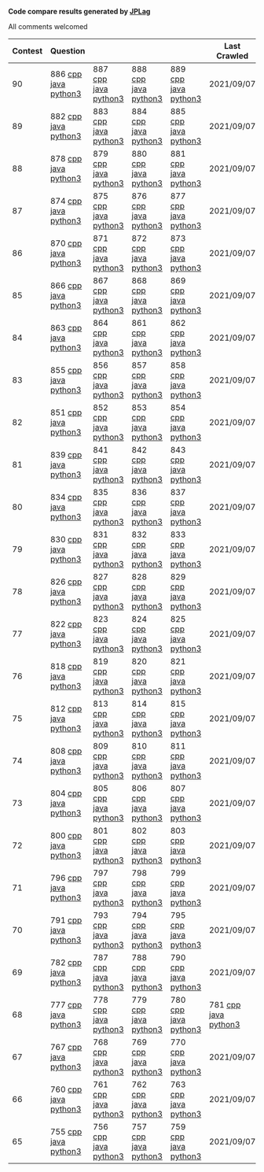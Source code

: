 **Code compare results generated by [JPLag](https://github.com/jplag/jplag)**

All comments welcomed

|Contest|Question||||Last Crawled|
|-|-|-|-|-|-|
|90|886 [cpp](https://feiteng-gcp.github.io/leetcode_contest/JPLAGResult/90/cppResult/886/index.html) [java](https://feiteng-gcp.github.io/leetcode_contest/JPLAGResult/90/javaResult/886/index.html) [python3](https://feiteng-gcp.github.io/leetcode_contest/JPLAGResult/90/python3Result/886/index.html)|887 [cpp](https://feiteng-gcp.github.io/leetcode_contest/JPLAGResult/90/cppResult/887/index.html) [java](https://feiteng-gcp.github.io/leetcode_contest/JPLAGResult/90/javaResult/887/index.html) [python3](https://feiteng-gcp.github.io/leetcode_contest/JPLAGResult/90/python3Result/887/index.html)|888 [cpp](https://feiteng-gcp.github.io/leetcode_contest/JPLAGResult/90/cppResult/888/index.html) [java](https://feiteng-gcp.github.io/leetcode_contest/JPLAGResult/90/javaResult/888/index.html) [python3](https://feiteng-gcp.github.io/leetcode_contest/JPLAGResult/90/python3Result/888/index.html)|889 [cpp](https://feiteng-gcp.github.io/leetcode_contest/JPLAGResult/90/cppResult/889/index.html) [java](https://feiteng-gcp.github.io/leetcode_contest/JPLAGResult/90/javaResult/889/index.html) [python3](https://feiteng-gcp.github.io/leetcode_contest/JPLAGResult/90/python3Result/889/index.html)|2021/09/07|
|89|882 [cpp](https://feiteng-gcp.github.io/leetcode_contest/JPLAGResult/89/cppResult/882/index.html) [java](https://feiteng-gcp.github.io/leetcode_contest/JPLAGResult/89/javaResult/882/index.html) [python3](https://feiteng-gcp.github.io/leetcode_contest/JPLAGResult/89/python3Result/882/index.html)|883 [cpp](https://feiteng-gcp.github.io/leetcode_contest/JPLAGResult/89/cppResult/883/index.html) [java](https://feiteng-gcp.github.io/leetcode_contest/JPLAGResult/89/javaResult/883/index.html) [python3](https://feiteng-gcp.github.io/leetcode_contest/JPLAGResult/89/python3Result/883/index.html)|884 [cpp](https://feiteng-gcp.github.io/leetcode_contest/JPLAGResult/89/cppResult/884/index.html) [java](https://feiteng-gcp.github.io/leetcode_contest/JPLAGResult/89/javaResult/884/index.html) [python3](https://feiteng-gcp.github.io/leetcode_contest/JPLAGResult/89/python3Result/884/index.html)|885 [cpp](https://feiteng-gcp.github.io/leetcode_contest/JPLAGResult/89/cppResult/885/index.html) [java](https://feiteng-gcp.github.io/leetcode_contest/JPLAGResult/89/javaResult/885/index.html) [python3](https://feiteng-gcp.github.io/leetcode_contest/JPLAGResult/89/python3Result/885/index.html)|2021/09/07|
|88|878 [cpp](https://feiteng-gcp.github.io/leetcode_contest/JPLAGResult/88/cppResult/878/index.html) [java](https://feiteng-gcp.github.io/leetcode_contest/JPLAGResult/88/javaResult/878/index.html) [python3](https://feiteng-gcp.github.io/leetcode_contest/JPLAGResult/88/python3Result/878/index.html)|879 [cpp](https://feiteng-gcp.github.io/leetcode_contest/JPLAGResult/88/cppResult/879/index.html) [java](https://feiteng-gcp.github.io/leetcode_contest/JPLAGResult/88/javaResult/879/index.html) [python3](https://feiteng-gcp.github.io/leetcode_contest/JPLAGResult/88/python3Result/879/index.html)|880 [cpp](https://feiteng-gcp.github.io/leetcode_contest/JPLAGResult/88/cppResult/880/index.html) [java](https://feiteng-gcp.github.io/leetcode_contest/JPLAGResult/88/javaResult/880/index.html) [python3](https://feiteng-gcp.github.io/leetcode_contest/JPLAGResult/88/python3Result/880/index.html)|881 [cpp](https://feiteng-gcp.github.io/leetcode_contest/JPLAGResult/88/cppResult/881/index.html) [java](https://feiteng-gcp.github.io/leetcode_contest/JPLAGResult/88/javaResult/881/index.html) [python3](https://feiteng-gcp.github.io/leetcode_contest/JPLAGResult/88/python3Result/881/index.html)|2021/09/07|
|87|874 [cpp](https://feiteng-gcp.github.io/leetcode_contest/JPLAGResult/87/cppResult/874/index.html) [java](https://feiteng-gcp.github.io/leetcode_contest/JPLAGResult/87/javaResult/874/index.html) [python3](https://feiteng-gcp.github.io/leetcode_contest/JPLAGResult/87/python3Result/874/index.html)|875 [cpp](https://feiteng-gcp.github.io/leetcode_contest/JPLAGResult/87/cppResult/875/index.html) [java](https://feiteng-gcp.github.io/leetcode_contest/JPLAGResult/87/javaResult/875/index.html) [python3](https://feiteng-gcp.github.io/leetcode_contest/JPLAGResult/87/python3Result/875/index.html)|876 [cpp](https://feiteng-gcp.github.io/leetcode_contest/JPLAGResult/87/cppResult/876/index.html) [java](https://feiteng-gcp.github.io/leetcode_contest/JPLAGResult/87/javaResult/876/index.html) [python3](https://feiteng-gcp.github.io/leetcode_contest/JPLAGResult/87/python3Result/876/index.html)|877 [cpp](https://feiteng-gcp.github.io/leetcode_contest/JPLAGResult/87/cppResult/877/index.html) [java](https://feiteng-gcp.github.io/leetcode_contest/JPLAGResult/87/javaResult/877/index.html) [python3](https://feiteng-gcp.github.io/leetcode_contest/JPLAGResult/87/python3Result/877/index.html)|2021/09/07|
|86|870 [cpp](https://feiteng-gcp.github.io/leetcode_contest/JPLAGResult/86/cppResult/870/index.html) [java](https://feiteng-gcp.github.io/leetcode_contest/JPLAGResult/86/javaResult/870/index.html) [python3](https://feiteng-gcp.github.io/leetcode_contest/JPLAGResult/86/python3Result/870/index.html)|871 [cpp](https://feiteng-gcp.github.io/leetcode_contest/JPLAGResult/86/cppResult/871/index.html) [java](https://feiteng-gcp.github.io/leetcode_contest/JPLAGResult/86/javaResult/871/index.html) [python3](https://feiteng-gcp.github.io/leetcode_contest/JPLAGResult/86/python3Result/871/index.html)|872 [cpp](https://feiteng-gcp.github.io/leetcode_contest/JPLAGResult/86/cppResult/872/index.html) [java](https://feiteng-gcp.github.io/leetcode_contest/JPLAGResult/86/javaResult/872/index.html) [python3](https://feiteng-gcp.github.io/leetcode_contest/JPLAGResult/86/python3Result/872/index.html)|873 [cpp](https://feiteng-gcp.github.io/leetcode_contest/JPLAGResult/86/cppResult/873/index.html) [java](https://feiteng-gcp.github.io/leetcode_contest/JPLAGResult/86/javaResult/873/index.html) [python3](https://feiteng-gcp.github.io/leetcode_contest/JPLAGResult/86/python3Result/873/index.html)|2021/09/07|
|85|866 [cpp](https://feiteng-gcp.github.io/leetcode_contest/JPLAGResult/85/cppResult/866/index.html) [java](https://feiteng-gcp.github.io/leetcode_contest/JPLAGResult/85/javaResult/866/index.html) [python3](https://feiteng-gcp.github.io/leetcode_contest/JPLAGResult/85/python3Result/866/index.html)|867 [cpp](https://feiteng-gcp.github.io/leetcode_contest/JPLAGResult/85/cppResult/867/index.html) [java](https://feiteng-gcp.github.io/leetcode_contest/JPLAGResult/85/javaResult/867/index.html) [python3](https://feiteng-gcp.github.io/leetcode_contest/JPLAGResult/85/python3Result/867/index.html)|868 [cpp](https://feiteng-gcp.github.io/leetcode_contest/JPLAGResult/85/cppResult/868/index.html) [java](https://feiteng-gcp.github.io/leetcode_contest/JPLAGResult/85/javaResult/868/index.html) [python3](https://feiteng-gcp.github.io/leetcode_contest/JPLAGResult/85/python3Result/868/index.html)|869 [cpp](https://feiteng-gcp.github.io/leetcode_contest/JPLAGResult/85/cppResult/869/index.html) [java](https://feiteng-gcp.github.io/leetcode_contest/JPLAGResult/85/javaResult/869/index.html) [python3](https://feiteng-gcp.github.io/leetcode_contest/JPLAGResult/85/python3Result/869/index.html)|2021/09/07|
|84|863 [cpp](https://feiteng-gcp.github.io/leetcode_contest/JPLAGResult/84/cppResult/863/index.html) [java](https://feiteng-gcp.github.io/leetcode_contest/JPLAGResult/84/javaResult/863/index.html) [python3](https://feiteng-gcp.github.io/leetcode_contest/JPLAGResult/84/python3Result/863/index.html)|864 [cpp](https://feiteng-gcp.github.io/leetcode_contest/JPLAGResult/84/cppResult/864/index.html) [java](https://feiteng-gcp.github.io/leetcode_contest/JPLAGResult/84/javaResult/864/index.html) [python3](https://feiteng-gcp.github.io/leetcode_contest/JPLAGResult/84/python3Result/864/index.html)|861 [cpp](https://feiteng-gcp.github.io/leetcode_contest/JPLAGResult/84/cppResult/861/index.html) [java](https://feiteng-gcp.github.io/leetcode_contest/JPLAGResult/84/javaResult/861/index.html) [python3](https://feiteng-gcp.github.io/leetcode_contest/JPLAGResult/84/python3Result/861/index.html)|862 [cpp](https://feiteng-gcp.github.io/leetcode_contest/JPLAGResult/84/cppResult/862/index.html) [java](https://feiteng-gcp.github.io/leetcode_contest/JPLAGResult/84/javaResult/862/index.html) [python3](https://feiteng-gcp.github.io/leetcode_contest/JPLAGResult/84/python3Result/862/index.html)|2021/09/07|
|83|855 [cpp](https://feiteng-gcp.github.io/leetcode_contest/JPLAGResult/83/cppResult/855/index.html) [java](https://feiteng-gcp.github.io/leetcode_contest/JPLAGResult/83/javaResult/855/index.html) [python3](https://feiteng-gcp.github.io/leetcode_contest/JPLAGResult/83/python3Result/855/index.html)|856 [cpp](https://feiteng-gcp.github.io/leetcode_contest/JPLAGResult/83/cppResult/856/index.html) [java](https://feiteng-gcp.github.io/leetcode_contest/JPLAGResult/83/javaResult/856/index.html) [python3](https://feiteng-gcp.github.io/leetcode_contest/JPLAGResult/83/python3Result/856/index.html)|857 [cpp](https://feiteng-gcp.github.io/leetcode_contest/JPLAGResult/83/cppResult/857/index.html) [java](https://feiteng-gcp.github.io/leetcode_contest/JPLAGResult/83/javaResult/857/index.html) [python3](https://feiteng-gcp.github.io/leetcode_contest/JPLAGResult/83/python3Result/857/index.html)|858 [cpp](https://feiteng-gcp.github.io/leetcode_contest/JPLAGResult/83/cppResult/858/index.html) [java](https://feiteng-gcp.github.io/leetcode_contest/JPLAGResult/83/javaResult/858/index.html) [python3](https://feiteng-gcp.github.io/leetcode_contest/JPLAGResult/83/python3Result/858/index.html)|2021/09/07|
|82|851 [cpp](https://feiteng-gcp.github.io/leetcode_contest/JPLAGResult/82/cppResult/851/index.html) [java](https://feiteng-gcp.github.io/leetcode_contest/JPLAGResult/82/javaResult/851/index.html) [python3](https://feiteng-gcp.github.io/leetcode_contest/JPLAGResult/82/python3Result/851/index.html)|852 [cpp](https://feiteng-gcp.github.io/leetcode_contest/JPLAGResult/82/cppResult/852/index.html) [java](https://feiteng-gcp.github.io/leetcode_contest/JPLAGResult/82/javaResult/852/index.html) [python3](https://feiteng-gcp.github.io/leetcode_contest/JPLAGResult/82/python3Result/852/index.html)|853 [cpp](https://feiteng-gcp.github.io/leetcode_contest/JPLAGResult/82/cppResult/853/index.html) [java](https://feiteng-gcp.github.io/leetcode_contest/JPLAGResult/82/javaResult/853/index.html) [python3](https://feiteng-gcp.github.io/leetcode_contest/JPLAGResult/82/python3Result/853/index.html)|854 [cpp](https://feiteng-gcp.github.io/leetcode_contest/JPLAGResult/82/cppResult/854/index.html) [java](https://feiteng-gcp.github.io/leetcode_contest/JPLAGResult/82/javaResult/854/index.html) [python3](https://feiteng-gcp.github.io/leetcode_contest/JPLAGResult/82/python3Result/854/index.html)|2021/09/07|
|81|839 [cpp](https://feiteng-gcp.github.io/leetcode_contest/JPLAGResult/81/cppResult/839/index.html) [java](https://feiteng-gcp.github.io/leetcode_contest/JPLAGResult/81/javaResult/839/index.html) [python3](https://feiteng-gcp.github.io/leetcode_contest/JPLAGResult/81/python3Result/839/index.html)|841 [cpp](https://feiteng-gcp.github.io/leetcode_contest/JPLAGResult/81/cppResult/841/index.html) [java](https://feiteng-gcp.github.io/leetcode_contest/JPLAGResult/81/javaResult/841/index.html) [python3](https://feiteng-gcp.github.io/leetcode_contest/JPLAGResult/81/python3Result/841/index.html)|842 [cpp](https://feiteng-gcp.github.io/leetcode_contest/JPLAGResult/81/cppResult/842/index.html) [java](https://feiteng-gcp.github.io/leetcode_contest/JPLAGResult/81/javaResult/842/index.html) [python3](https://feiteng-gcp.github.io/leetcode_contest/JPLAGResult/81/python3Result/842/index.html)|843 [cpp](https://feiteng-gcp.github.io/leetcode_contest/JPLAGResult/81/cppResult/843/index.html) [java](https://feiteng-gcp.github.io/leetcode_contest/JPLAGResult/81/javaResult/843/index.html) [python3](https://feiteng-gcp.github.io/leetcode_contest/JPLAGResult/81/python3Result/843/index.html)|2021/09/07|
|80|834 [cpp](https://feiteng-gcp.github.io/leetcode_contest/JPLAGResult/80/cppResult/834/index.html) [java](https://feiteng-gcp.github.io/leetcode_contest/JPLAGResult/80/javaResult/834/index.html) [python3](https://feiteng-gcp.github.io/leetcode_contest/JPLAGResult/80/python3Result/834/index.html)|835 [cpp](https://feiteng-gcp.github.io/leetcode_contest/JPLAGResult/80/cppResult/835/index.html) [java](https://feiteng-gcp.github.io/leetcode_contest/JPLAGResult/80/javaResult/835/index.html) [python3](https://feiteng-gcp.github.io/leetcode_contest/JPLAGResult/80/python3Result/835/index.html)|836 [cpp](https://feiteng-gcp.github.io/leetcode_contest/JPLAGResult/80/cppResult/836/index.html) [java](https://feiteng-gcp.github.io/leetcode_contest/JPLAGResult/80/javaResult/836/index.html) [python3](https://feiteng-gcp.github.io/leetcode_contest/JPLAGResult/80/python3Result/836/index.html)|837 [cpp](https://feiteng-gcp.github.io/leetcode_contest/JPLAGResult/80/cppResult/837/index.html) [java](https://feiteng-gcp.github.io/leetcode_contest/JPLAGResult/80/javaResult/837/index.html) [python3](https://feiteng-gcp.github.io/leetcode_contest/JPLAGResult/80/python3Result/837/index.html)|2021/09/07|
|79|830 [cpp](https://feiteng-gcp.github.io/leetcode_contest/JPLAGResult/79/cppResult/830/index.html) [java](https://feiteng-gcp.github.io/leetcode_contest/JPLAGResult/79/javaResult/830/index.html) [python3](https://feiteng-gcp.github.io/leetcode_contest/JPLAGResult/79/python3Result/830/index.html)|831 [cpp](https://feiteng-gcp.github.io/leetcode_contest/JPLAGResult/79/cppResult/831/index.html) [java](https://feiteng-gcp.github.io/leetcode_contest/JPLAGResult/79/javaResult/831/index.html) [python3](https://feiteng-gcp.github.io/leetcode_contest/JPLAGResult/79/python3Result/831/index.html)|832 [cpp](https://feiteng-gcp.github.io/leetcode_contest/JPLAGResult/79/cppResult/832/index.html) [java](https://feiteng-gcp.github.io/leetcode_contest/JPLAGResult/79/javaResult/832/index.html) [python3](https://feiteng-gcp.github.io/leetcode_contest/JPLAGResult/79/python3Result/832/index.html)|833 [cpp](https://feiteng-gcp.github.io/leetcode_contest/JPLAGResult/79/cppResult/833/index.html) [java](https://feiteng-gcp.github.io/leetcode_contest/JPLAGResult/79/javaResult/833/index.html) [python3](https://feiteng-gcp.github.io/leetcode_contest/JPLAGResult/79/python3Result/833/index.html)|2021/09/07|
|78|826 [cpp](https://feiteng-gcp.github.io/leetcode_contest/JPLAGResult/78/cppResult/826/index.html) [java](https://feiteng-gcp.github.io/leetcode_contest/JPLAGResult/78/javaResult/826/index.html) [python3](https://feiteng-gcp.github.io/leetcode_contest/JPLAGResult/78/python3Result/826/index.html)|827 [cpp](https://feiteng-gcp.github.io/leetcode_contest/JPLAGResult/78/cppResult/827/index.html) [java](https://feiteng-gcp.github.io/leetcode_contest/JPLAGResult/78/javaResult/827/index.html) [python3](https://feiteng-gcp.github.io/leetcode_contest/JPLAGResult/78/python3Result/827/index.html)|828 [cpp](https://feiteng-gcp.github.io/leetcode_contest/JPLAGResult/78/cppResult/828/index.html) [java](https://feiteng-gcp.github.io/leetcode_contest/JPLAGResult/78/javaResult/828/index.html) [python3](https://feiteng-gcp.github.io/leetcode_contest/JPLAGResult/78/python3Result/828/index.html)|829 [cpp](https://feiteng-gcp.github.io/leetcode_contest/JPLAGResult/78/cppResult/829/index.html) [java](https://feiteng-gcp.github.io/leetcode_contest/JPLAGResult/78/javaResult/829/index.html) [python3](https://feiteng-gcp.github.io/leetcode_contest/JPLAGResult/78/python3Result/829/index.html)|2021/09/07|
|77|822 [cpp](https://feiteng-gcp.github.io/leetcode_contest/JPLAGResult/77/cppResult/822/index.html) [java](https://feiteng-gcp.github.io/leetcode_contest/JPLAGResult/77/javaResult/822/index.html) [python3](https://feiteng-gcp.github.io/leetcode_contest/JPLAGResult/77/python3Result/822/index.html)|823 [cpp](https://feiteng-gcp.github.io/leetcode_contest/JPLAGResult/77/cppResult/823/index.html) [java](https://feiteng-gcp.github.io/leetcode_contest/JPLAGResult/77/javaResult/823/index.html) [python3](https://feiteng-gcp.github.io/leetcode_contest/JPLAGResult/77/python3Result/823/index.html)|824 [cpp](https://feiteng-gcp.github.io/leetcode_contest/JPLAGResult/77/cppResult/824/index.html) [java](https://feiteng-gcp.github.io/leetcode_contest/JPLAGResult/77/javaResult/824/index.html) [python3](https://feiteng-gcp.github.io/leetcode_contest/JPLAGResult/77/python3Result/824/index.html)|825 [cpp](https://feiteng-gcp.github.io/leetcode_contest/JPLAGResult/77/cppResult/825/index.html) [java](https://feiteng-gcp.github.io/leetcode_contest/JPLAGResult/77/javaResult/825/index.html) [python3](https://feiteng-gcp.github.io/leetcode_contest/JPLAGResult/77/python3Result/825/index.html)|2021/09/07|
|76|818 [cpp](https://feiteng-gcp.github.io/leetcode_contest/JPLAGResult/76/cppResult/818/index.html) [java](https://feiteng-gcp.github.io/leetcode_contest/JPLAGResult/76/javaResult/818/index.html) [python3](https://feiteng-gcp.github.io/leetcode_contest/JPLAGResult/76/python3Result/818/index.html)|819 [cpp](https://feiteng-gcp.github.io/leetcode_contest/JPLAGResult/76/cppResult/819/index.html) [java](https://feiteng-gcp.github.io/leetcode_contest/JPLAGResult/76/javaResult/819/index.html) [python3](https://feiteng-gcp.github.io/leetcode_contest/JPLAGResult/76/python3Result/819/index.html)|820 [cpp](https://feiteng-gcp.github.io/leetcode_contest/JPLAGResult/76/cppResult/820/index.html) [java](https://feiteng-gcp.github.io/leetcode_contest/JPLAGResult/76/javaResult/820/index.html) [python3](https://feiteng-gcp.github.io/leetcode_contest/JPLAGResult/76/python3Result/820/index.html)|821 [cpp](https://feiteng-gcp.github.io/leetcode_contest/JPLAGResult/76/cppResult/821/index.html) [java](https://feiteng-gcp.github.io/leetcode_contest/JPLAGResult/76/javaResult/821/index.html) [python3](https://feiteng-gcp.github.io/leetcode_contest/JPLAGResult/76/python3Result/821/index.html)|2021/09/07|
|75|812 [cpp](https://feiteng-gcp.github.io/leetcode_contest/JPLAGResult/75/cppResult/812/index.html) [java](https://feiteng-gcp.github.io/leetcode_contest/JPLAGResult/75/javaResult/812/index.html) [python3](https://feiteng-gcp.github.io/leetcode_contest/JPLAGResult/75/python3Result/812/index.html)|813 [cpp](https://feiteng-gcp.github.io/leetcode_contest/JPLAGResult/75/cppResult/813/index.html) [java](https://feiteng-gcp.github.io/leetcode_contest/JPLAGResult/75/javaResult/813/index.html) [python3](https://feiteng-gcp.github.io/leetcode_contest/JPLAGResult/75/python3Result/813/index.html)|814 [cpp](https://feiteng-gcp.github.io/leetcode_contest/JPLAGResult/75/cppResult/814/index.html) [java](https://feiteng-gcp.github.io/leetcode_contest/JPLAGResult/75/javaResult/814/index.html) [python3](https://feiteng-gcp.github.io/leetcode_contest/JPLAGResult/75/python3Result/814/index.html)|815 [cpp](https://feiteng-gcp.github.io/leetcode_contest/JPLAGResult/75/cppResult/815/index.html) [java](https://feiteng-gcp.github.io/leetcode_contest/JPLAGResult/75/javaResult/815/index.html) [python3](https://feiteng-gcp.github.io/leetcode_contest/JPLAGResult/75/python3Result/815/index.html)|2021/09/07|
|74|808 [cpp](https://feiteng-gcp.github.io/leetcode_contest/JPLAGResult/74/cppResult/808/index.html) [java](https://feiteng-gcp.github.io/leetcode_contest/JPLAGResult/74/javaResult/808/index.html) [python3](https://feiteng-gcp.github.io/leetcode_contest/JPLAGResult/74/python3Result/808/index.html)|809 [cpp](https://feiteng-gcp.github.io/leetcode_contest/JPLAGResult/74/cppResult/809/index.html) [java](https://feiteng-gcp.github.io/leetcode_contest/JPLAGResult/74/javaResult/809/index.html) [python3](https://feiteng-gcp.github.io/leetcode_contest/JPLAGResult/74/python3Result/809/index.html)|810 [cpp](https://feiteng-gcp.github.io/leetcode_contest/JPLAGResult/74/cppResult/810/index.html) [java](https://feiteng-gcp.github.io/leetcode_contest/JPLAGResult/74/javaResult/810/index.html) [python3](https://feiteng-gcp.github.io/leetcode_contest/JPLAGResult/74/python3Result/810/index.html)|811 [cpp](https://feiteng-gcp.github.io/leetcode_contest/JPLAGResult/74/cppResult/811/index.html) [java](https://feiteng-gcp.github.io/leetcode_contest/JPLAGResult/74/javaResult/811/index.html) [python3](https://feiteng-gcp.github.io/leetcode_contest/JPLAGResult/74/python3Result/811/index.html)|2021/09/07|
|73|804 [cpp](https://feiteng-gcp.github.io/leetcode_contest/JPLAGResult/73/cppResult/804/index.html) [java](https://feiteng-gcp.github.io/leetcode_contest/JPLAGResult/73/javaResult/804/index.html) [python3](https://feiteng-gcp.github.io/leetcode_contest/JPLAGResult/73/python3Result/804/index.html)|805 [cpp](https://feiteng-gcp.github.io/leetcode_contest/JPLAGResult/73/cppResult/805/index.html) [java](https://feiteng-gcp.github.io/leetcode_contest/JPLAGResult/73/javaResult/805/index.html) [python3](https://feiteng-gcp.github.io/leetcode_contest/JPLAGResult/73/python3Result/805/index.html)|806 [cpp](https://feiteng-gcp.github.io/leetcode_contest/JPLAGResult/73/cppResult/806/index.html) [java](https://feiteng-gcp.github.io/leetcode_contest/JPLAGResult/73/javaResult/806/index.html) [python3](https://feiteng-gcp.github.io/leetcode_contest/JPLAGResult/73/python3Result/806/index.html)|807 [cpp](https://feiteng-gcp.github.io/leetcode_contest/JPLAGResult/73/cppResult/807/index.html) [java](https://feiteng-gcp.github.io/leetcode_contest/JPLAGResult/73/javaResult/807/index.html) [python3](https://feiteng-gcp.github.io/leetcode_contest/JPLAGResult/73/python3Result/807/index.html)|2021/09/07|
|72|800 [cpp](https://feiteng-gcp.github.io/leetcode_contest/JPLAGResult/72/cppResult/800/index.html) [java](https://feiteng-gcp.github.io/leetcode_contest/JPLAGResult/72/javaResult/800/index.html) [python3](https://feiteng-gcp.github.io/leetcode_contest/JPLAGResult/72/python3Result/800/index.html)|801 [cpp](https://feiteng-gcp.github.io/leetcode_contest/JPLAGResult/72/cppResult/801/index.html) [java](https://feiteng-gcp.github.io/leetcode_contest/JPLAGResult/72/javaResult/801/index.html) [python3](https://feiteng-gcp.github.io/leetcode_contest/JPLAGResult/72/python3Result/801/index.html)|802 [cpp](https://feiteng-gcp.github.io/leetcode_contest/JPLAGResult/72/cppResult/802/index.html) [java](https://feiteng-gcp.github.io/leetcode_contest/JPLAGResult/72/javaResult/802/index.html) [python3](https://feiteng-gcp.github.io/leetcode_contest/JPLAGResult/72/python3Result/802/index.html)|803 [cpp](https://feiteng-gcp.github.io/leetcode_contest/JPLAGResult/72/cppResult/803/index.html) [java](https://feiteng-gcp.github.io/leetcode_contest/JPLAGResult/72/javaResult/803/index.html) [python3](https://feiteng-gcp.github.io/leetcode_contest/JPLAGResult/72/python3Result/803/index.html)|2021/09/07|
|71|796 [cpp](https://feiteng-gcp.github.io/leetcode_contest/JPLAGResult/71/cppResult/796/index.html) [java](https://feiteng-gcp.github.io/leetcode_contest/JPLAGResult/71/javaResult/796/index.html) [python3](https://feiteng-gcp.github.io/leetcode_contest/JPLAGResult/71/python3Result/796/index.html)|797 [cpp](https://feiteng-gcp.github.io/leetcode_contest/JPLAGResult/71/cppResult/797/index.html) [java](https://feiteng-gcp.github.io/leetcode_contest/JPLAGResult/71/javaResult/797/index.html) [python3](https://feiteng-gcp.github.io/leetcode_contest/JPLAGResult/71/python3Result/797/index.html)|798 [cpp](https://feiteng-gcp.github.io/leetcode_contest/JPLAGResult/71/cppResult/798/index.html) [java](https://feiteng-gcp.github.io/leetcode_contest/JPLAGResult/71/javaResult/798/index.html) [python3](https://feiteng-gcp.github.io/leetcode_contest/JPLAGResult/71/python3Result/798/index.html)|799 [cpp](https://feiteng-gcp.github.io/leetcode_contest/JPLAGResult/71/cppResult/799/index.html) [java](https://feiteng-gcp.github.io/leetcode_contest/JPLAGResult/71/javaResult/799/index.html) [python3](https://feiteng-gcp.github.io/leetcode_contest/JPLAGResult/71/python3Result/799/index.html)|2021/09/07|
|70|791 [cpp](https://feiteng-gcp.github.io/leetcode_contest/JPLAGResult/70/cppResult/791/index.html) [java](https://feiteng-gcp.github.io/leetcode_contest/JPLAGResult/70/javaResult/791/index.html) [python3](https://feiteng-gcp.github.io/leetcode_contest/JPLAGResult/70/python3Result/791/index.html)|793 [cpp](https://feiteng-gcp.github.io/leetcode_contest/JPLAGResult/70/cppResult/793/index.html) [java](https://feiteng-gcp.github.io/leetcode_contest/JPLAGResult/70/javaResult/793/index.html) [python3](https://feiteng-gcp.github.io/leetcode_contest/JPLAGResult/70/python3Result/793/index.html)|794 [cpp](https://feiteng-gcp.github.io/leetcode_contest/JPLAGResult/70/cppResult/794/index.html) [java](https://feiteng-gcp.github.io/leetcode_contest/JPLAGResult/70/javaResult/794/index.html) [python3](https://feiteng-gcp.github.io/leetcode_contest/JPLAGResult/70/python3Result/794/index.html)|795 [cpp](https://feiteng-gcp.github.io/leetcode_contest/JPLAGResult/70/cppResult/795/index.html) [java](https://feiteng-gcp.github.io/leetcode_contest/JPLAGResult/70/javaResult/795/index.html) [python3](https://feiteng-gcp.github.io/leetcode_contest/JPLAGResult/70/python3Result/795/index.html)|2021/09/07|
|69|782 [cpp](https://feiteng-gcp.github.io/leetcode_contest/JPLAGResult/69/cppResult/782/index.html) [java](https://feiteng-gcp.github.io/leetcode_contest/JPLAGResult/69/javaResult/782/index.html) [python3](https://feiteng-gcp.github.io/leetcode_contest/JPLAGResult/69/python3Result/782/index.html)|787 [cpp](https://feiteng-gcp.github.io/leetcode_contest/JPLAGResult/69/cppResult/787/index.html) [java](https://feiteng-gcp.github.io/leetcode_contest/JPLAGResult/69/javaResult/787/index.html) [python3](https://feiteng-gcp.github.io/leetcode_contest/JPLAGResult/69/python3Result/787/index.html)|788 [cpp](https://feiteng-gcp.github.io/leetcode_contest/JPLAGResult/69/cppResult/788/index.html) [java](https://feiteng-gcp.github.io/leetcode_contest/JPLAGResult/69/javaResult/788/index.html) [python3](https://feiteng-gcp.github.io/leetcode_contest/JPLAGResult/69/python3Result/788/index.html)|790 [cpp](https://feiteng-gcp.github.io/leetcode_contest/JPLAGResult/69/cppResult/790/index.html) [java](https://feiteng-gcp.github.io/leetcode_contest/JPLAGResult/69/javaResult/790/index.html) [python3](https://feiteng-gcp.github.io/leetcode_contest/JPLAGResult/69/python3Result/790/index.html)|2021/09/07|
|68|777 [cpp](https://feiteng-gcp.github.io/leetcode_contest/JPLAGResult/68/cppResult/777/index.html) [java](https://feiteng-gcp.github.io/leetcode_contest/JPLAGResult/68/javaResult/777/index.html) [python3](https://feiteng-gcp.github.io/leetcode_contest/JPLAGResult/68/python3Result/777/index.html)|778 [cpp](https://feiteng-gcp.github.io/leetcode_contest/JPLAGResult/68/cppResult/778/index.html) [java](https://feiteng-gcp.github.io/leetcode_contest/JPLAGResult/68/javaResult/778/index.html) [python3](https://feiteng-gcp.github.io/leetcode_contest/JPLAGResult/68/python3Result/778/index.html)|779 [cpp](https://feiteng-gcp.github.io/leetcode_contest/JPLAGResult/68/cppResult/779/index.html) [java](https://feiteng-gcp.github.io/leetcode_contest/JPLAGResult/68/javaResult/779/index.html) [python3](https://feiteng-gcp.github.io/leetcode_contest/JPLAGResult/68/python3Result/779/index.html)|780 [cpp](https://feiteng-gcp.github.io/leetcode_contest/JPLAGResult/68/cppResult/780/index.html) [java](https://feiteng-gcp.github.io/leetcode_contest/JPLAGResult/68/javaResult/780/index.html) [python3](https://feiteng-gcp.github.io/leetcode_contest/JPLAGResult/68/python3Result/780/index.html)|781 [cpp](https://feiteng-gcp.github.io/leetcode_contest/JPLAGResult/68/cppResult/781/index.html) [java](https://feiteng-gcp.github.io/leetcode_contest/JPLAGResult/68/javaResult/781/index.html) [python3](https://feiteng-gcp.github.io/leetcode_contest/JPLAGResult/68/python3Result/781/index.html)|2021/09/07|
|67|767 [cpp](https://feiteng-gcp.github.io/leetcode_contest/JPLAGResult/67/cppResult/767/index.html) [java](https://feiteng-gcp.github.io/leetcode_contest/JPLAGResult/67/javaResult/767/index.html) [python3](https://feiteng-gcp.github.io/leetcode_contest/JPLAGResult/67/python3Result/767/index.html)|768 [cpp](https://feiteng-gcp.github.io/leetcode_contest/JPLAGResult/67/cppResult/768/index.html) [java](https://feiteng-gcp.github.io/leetcode_contest/JPLAGResult/67/javaResult/768/index.html) [python3](https://feiteng-gcp.github.io/leetcode_contest/JPLAGResult/67/python3Result/768/index.html)|769 [cpp](https://feiteng-gcp.github.io/leetcode_contest/JPLAGResult/67/cppResult/769/index.html) [java](https://feiteng-gcp.github.io/leetcode_contest/JPLAGResult/67/javaResult/769/index.html) [python3](https://feiteng-gcp.github.io/leetcode_contest/JPLAGResult/67/python3Result/769/index.html)|770 [cpp](https://feiteng-gcp.github.io/leetcode_contest/JPLAGResult/67/cppResult/770/index.html) [java](https://feiteng-gcp.github.io/leetcode_contest/JPLAGResult/67/javaResult/770/index.html) [python3](https://feiteng-gcp.github.io/leetcode_contest/JPLAGResult/67/python3Result/770/index.html)|2021/09/07|
|66|760 [cpp](https://feiteng-gcp.github.io/leetcode_contest/JPLAGResult/66/cppResult/760/index.html) [java](https://feiteng-gcp.github.io/leetcode_contest/JPLAGResult/66/javaResult/760/index.html) [python3](https://feiteng-gcp.github.io/leetcode_contest/JPLAGResult/66/python3Result/760/index.html)|761 [cpp](https://feiteng-gcp.github.io/leetcode_contest/JPLAGResult/66/cppResult/761/index.html) [java](https://feiteng-gcp.github.io/leetcode_contest/JPLAGResult/66/javaResult/761/index.html) [python3](https://feiteng-gcp.github.io/leetcode_contest/JPLAGResult/66/python3Result/761/index.html)|762 [cpp](https://feiteng-gcp.github.io/leetcode_contest/JPLAGResult/66/cppResult/762/index.html) [java](https://feiteng-gcp.github.io/leetcode_contest/JPLAGResult/66/javaResult/762/index.html) [python3](https://feiteng-gcp.github.io/leetcode_contest/JPLAGResult/66/python3Result/762/index.html)|763 [cpp](https://feiteng-gcp.github.io/leetcode_contest/JPLAGResult/66/cppResult/763/index.html) [java](https://feiteng-gcp.github.io/leetcode_contest/JPLAGResult/66/javaResult/763/index.html) [python3](https://feiteng-gcp.github.io/leetcode_contest/JPLAGResult/66/python3Result/763/index.html)|2021/09/07|
|65|755 [cpp](https://feiteng-gcp.github.io/leetcode_contest/JPLAGResult/65/cppResult/755/index.html) [java](https://feiteng-gcp.github.io/leetcode_contest/JPLAGResult/65/javaResult/755/index.html) [python3](https://feiteng-gcp.github.io/leetcode_contest/JPLAGResult/65/python3Result/755/index.html)|756 [cpp](https://feiteng-gcp.github.io/leetcode_contest/JPLAGResult/65/cppResult/756/index.html) [java](https://feiteng-gcp.github.io/leetcode_contest/JPLAGResult/65/javaResult/756/index.html) [python3](https://feiteng-gcp.github.io/leetcode_contest/JPLAGResult/65/python3Result/756/index.html)|757 [cpp](https://feiteng-gcp.github.io/leetcode_contest/JPLAGResult/65/cppResult/757/index.html) [java](https://feiteng-gcp.github.io/leetcode_contest/JPLAGResult/65/javaResult/757/index.html) [python3](https://feiteng-gcp.github.io/leetcode_contest/JPLAGResult/65/python3Result/757/index.html)|759 [cpp](https://feiteng-gcp.github.io/leetcode_contest/JPLAGResult/65/cppResult/759/index.html) [java](https://feiteng-gcp.github.io/leetcode_contest/JPLAGResult/65/javaResult/759/index.html) [python3](https://feiteng-gcp.github.io/leetcode_contest/JPLAGResult/65/python3Result/759/index.html)|2021/09/07|
